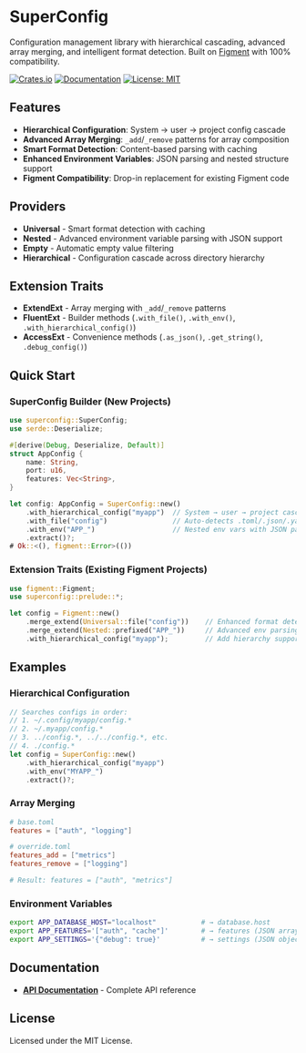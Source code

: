 # SuperConfig

Configuration management library with hierarchical cascading, advanced array merging, and intelligent format detection. Built on [Figment](https://github.com/SergioBenitez/Figment) with 100% compatibility.

[![Crates.io](https://img.shields.io/crates/v/superconfig)](https://crates.io/crates/superconfig)
[![Documentation](https://docs.rs/superconfig/badge.svg)](https://docs.rs/superconfig)
[![License: MIT](https://img.shields.io/badge/License-MIT-yellow.svg)](https://opensource.org/licenses/MIT)

## Features

- **Hierarchical Configuration**: System → user → project config cascade
- **Advanced Array Merging**: `_add`/`_remove` patterns for array composition  
- **Smart Format Detection**: Content-based parsing with caching
- **Enhanced Environment Variables**: JSON parsing and nested structure support
- **Figment Compatibility**: Drop-in replacement for existing Figment code

## Providers

- **Universal** - Smart format detection with caching
- **Nested** - Advanced environment variable parsing with JSON support
- **Empty** - Automatic empty value filtering
- **Hierarchical** - Configuration cascade across directory hierarchy

## Extension Traits

- **ExtendExt** - Array merging with `_add`/`_remove` patterns
- **FluentExt** - Builder methods (`.with_file()`, `.with_env()`, `.with_hierarchical_config()`)
- **AccessExt** - Convenience methods (`.as_json()`, `.get_string()`, `.debug_config()`)

## Quick Start

### SuperConfig Builder (New Projects)
```rust
use superconfig::SuperConfig;
use serde::Deserialize;

#[derive(Debug, Deserialize, Default)]
struct AppConfig {
    name: String,
    port: u16,
    features: Vec<String>,
}

let config: AppConfig = SuperConfig::new()
    .with_hierarchical_config("myapp")  // System → user → project cascade
    .with_file("config")                // Auto-detects .toml/.json/.yaml
    .with_env("APP_")                   // Nested env vars with JSON parsing
    .extract()?;
# Ok::<(), figment::Error>(())
```

### Extension Traits (Existing Figment Projects)
```rust
use figment::Figment;
use superconfig::prelude::*;

let config = Figment::new()
    .merge_extend(Universal::file("config"))    // Enhanced format detection
    .merge_extend(Nested::prefixed("APP_"))     // Advanced env parsing
    .with_hierarchical_config("myapp");         // Add hierarchy support
```

## Examples

### Hierarchical Configuration
```rust
// Searches configs in order:
// 1. ~/.config/myapp/config.*
// 2. ~/.myapp/config.*  
// 3. ../config.*, ../../config.*, etc.
// 4. ./config.*
let config = SuperConfig::new()
    .with_hierarchical_config("myapp")
    .with_env("MYAPP_")
    .extract()?;
```

### Array Merging
```toml
# base.toml
features = ["auth", "logging"]

# override.toml  
features_add = ["metrics"]
features_remove = ["logging"]

# Result: features = ["auth", "metrics"]
```

### Environment Variables
```bash
export APP_DATABASE_HOST="localhost"           # → database.host
export APP_FEATURES='["auth", "cache"]'        # → features (JSON array)
export APP_SETTINGS='{"debug": true}'          # → settings (JSON object)
```

## Documentation 

- **[API Documentation](https://docs.rs/superconfig)** - Complete API reference

## License

Licensed under the MIT License.
